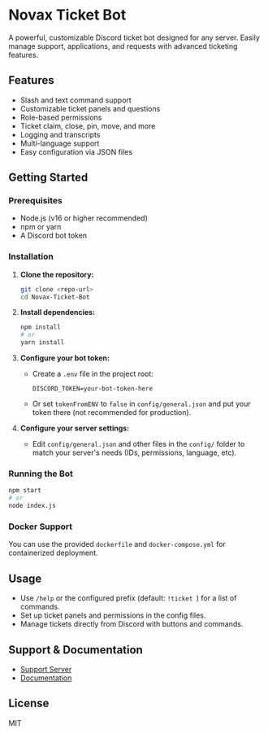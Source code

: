 # Novax Ticket Bot

A powerful, customizable Discord ticket bot designed for any server. Easily manage support, applications, and requests with advanced ticketing features.

## Features

- Slash and text command support
- Customizable ticket panels and questions
- Role-based permissions
- Ticket claim, close, pin, move, and more
- Logging and transcripts
- Multi-language support
- Easy configuration via JSON files

## Getting Started

### Prerequisites

- Node.js (v16 or higher recommended)
- npm or yarn
- A Discord bot token

### Installation

1. **Clone the repository:**
   ```bash
   git clone <repo-url>
   cd Novax-Ticket-Bot
   ```
2. **Install dependencies:**
   ```bash
   npm install
   # or
   yarn install
   ```
3. **Configure your bot token:**

   - Create a `.env` file in the project root:
     ```env
     DISCORD_TOKEN=your-bot-token-here
     ```
   - Or set `tokenFromENV` to `false` in `config/general.json` and put your token there (not recommended for production).

4. **Configure your server settings:**
   - Edit `config/general.json` and other files in the `config/` folder to match your server's needs (IDs, permissions, language, etc).

### Running the Bot

```bash
npm start
# or
node index.js
```

### Docker Support

You can use the provided `dockerfile` and `docker-compose.yml` for containerized deployment.

## Usage

- Use `/help` or the configured prefix (default: `!ticket `) for a list of commands.
- Set up ticket panels and permissions in the config files.
- Manage tickets directly from Discord with buttons and commands.

## Support & Documentation

- [Support Server](https://discord.dj-dj.be)
- [Documentation](https://otdocs.dj-dj.be)

## License

MIT
